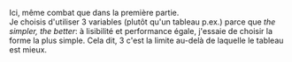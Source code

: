 Ici, même combat que dans la première partie.  
Je choisis d'utiliser 3 variables (plutôt qu'un tableau p.ex.) parce que *the simpler, the better*: à lisibilité et performance égale, j'essaie de choisir la forme la plus simple. Cela dit, 3 c'est la limite au-delà de laquelle le tableau est mieux.
